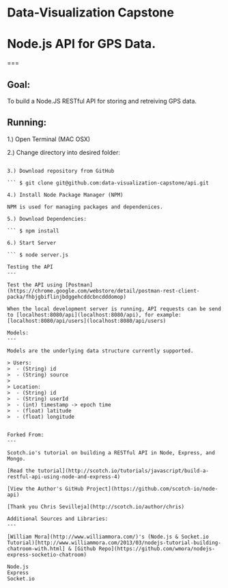 # Data-Visualization Capstone
# Node.js API for GPS Data.
===

Goal:
---

To build a Node.JS RESTful API for storing and retreiving GPS data. 

Running:
---

1.) Open Terminal (MAC OSX)

2.) Change directory into desired folder:

``` $ cd ~/path/to/folder/api

3.) Download repository from GitHub

``` $ git clone git@github.com:data-visualization-capstone/api.git

4.) Install Node Package Manager (NPM)

NPM is used for managing packages and dependenices.

5.) Download Dependencies:

``` $ npm install

6.) Start Server

``` $ node server.js

Testing the API
---

Test the API using [Postman](https://chrome.google.com/webstore/detail/postman-rest-client-packa/fhbjgbiflinjbdggehcddcbncdddomop)

When the local development server is running, API requests can be send to [localhost:8080/api](localhost:8080/api), for example: [localhost:8080/api/users](localhost:8080/api/users)

Models:
---

Models are the underlying data structure currently supported.

> Users:
>  - (String) id
>  - (String) source
> 
> Location:
>  - (String) id
>  - (String) userId
>  - (int) timestamp -> epoch time
>  - (float) latitude
>  - (float) longitude


Forked From: 
--- 

Scotch.io's tutorial on building a RESTful API in Node, Express, and Mongo.

[Read the tutorial](http://scotch.io/tutorials/javascript/build-a-restful-api-using-node-and-express-4)

[View the Author's GitHub Project](https://github.com/scotch-io/node-api)

[Thank you Chris Sevilleja](http://scotch.io/author/chris)

Additional Sources and Libraries:
--- 

[William Mora](http://www.williammora.com/)'s (Node.js & Socket.io Tutorial)[http://www.williammora.com/2013/03/nodejs-tutorial-building-chatroom-with.html] & [Github Repo](https://github.com/wmora/nodejs-express-socketio-chatroom)

Node.js
Express
Socket.io
